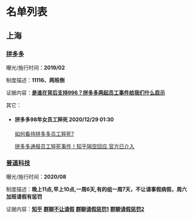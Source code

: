 # 名单列表

## 上海

### [拼多多](https://www.pinduoduo.com/)
  
曝光/施行时间：**2019/02**
    
制度描述：**11116、两班倒**

证据内容：**[是谁在背后支持996？拼多多两起员工事件给我们什么启示](https://new.qq.com/omn/20210112/20210112A0GA9200.html)**

其它：
   * #### 拼多多98年女员工猝死 2020/12/29 01:30
   
     [如何看待拼多多员工猝死?](https://www.zhihu.com/question/437727126)
     
     [拼多多通报员工猝死事件！知乎隔空回应 官方已介入](https://baijiahao.baidu.com/s?id=1688005399235970675&wfr=spider&for=pc)
     
     
### [普道科技](https://www.paat.com/)
  
曝光/施行时间：**2020/08**
    
制度描述：**晚上11点,早上10点,一周6天,有的组一周7天，不让请事假病假，周六加班请假有惩罚**

证据内容：**[知乎](https://www.zhihu.com/question/303129920/answer/576465096)**
        **[群聊不让请假](https://i.loli.net/2020/08/14/XncgmSvibza7ITw.jpg)**
        **[群聊请假惩罚1](https://i.loli.net/2020/08/14/YoUMTQfc78rq6ZD.jpg)**
        **[群聊请假惩罚2](https://i.loli.net/2020/08/14/BlzhiJEYxpMLauU.jpg)**

